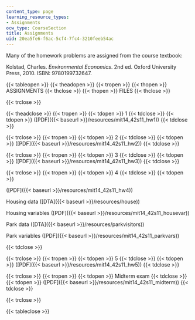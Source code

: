 ```yaml
---
content_type: page
learning_resource_types:
- Assignments
ocw_type: CourseSection
title: Assignments
uid: 20ea5fe6-f6ac-5cf4-7fc4-3210feeb54ac
---
```


Many of the homework problems are assigned from the course textbook:

Kolstad, Charles. _Environmental Economics_. 2nd ed. Oxford University Press, 2010. ISBN: 9780199732647.

{{< tableopen >}}
{{< theadopen >}}
{{< tropen >}}
{{< thopen >}}
ASSIGNMENTS
{{< thclose >}}
{{< thopen >}}
FILES
{{< thclose >}}

{{< trclose >}}

{{< theadclose >}}
{{< tropen >}}
{{< tdopen >}}
1
{{< tdclose >}}
{{< tdopen >}}
([PDF]({{< baseurl >}}/resources/mit14_42s11_hw1))
{{< tdclose >}}

{{< trclose >}}
{{< tropen >}}
{{< tdopen >}}
2
{{< tdclose >}}
{{< tdopen >}}
([PDF]({{< baseurl >}}/resources/mit14_42s11_hw2))
{{< tdclose >}}

{{< trclose >}}
{{< tropen >}}
{{< tdopen >}}
3
{{< tdclose >}}
{{< tdopen >}}
([PDF]({{< baseurl >}}/resources/mit14_42s11_hw3))
{{< tdclose >}}

{{< trclose >}}
{{< tropen >}}
{{< tdopen >}}
4
{{< tdclose >}}
{{< tdopen >}}


([PDF]({{< baseurl >}}/resources/mit14_42s11_hw4))

Housing data ([DTA]({{< baseurl >}}/resources/house))

Housing variables ([PDF]({{< baseurl >}}/resources/mit14_42s11_housevar))

Park data ([DTA]({{< baseurl >}}/resources/parkvisitors))

Park variables ([PDF]({{< baseurl >}}/resources/mit14_42s11_parkvars))


{{< tdclose >}}

{{< trclose >}}
{{< tropen >}}
{{< tdopen >}}
5
{{< tdclose >}}
{{< tdopen >}}
([PDF]({{< baseurl >}}/resources/mit14_42s11_hw5))
{{< tdclose >}}

{{< trclose >}}
{{< tropen >}}
{{< tdopen >}}
Midterm exam
{{< tdclose >}}
{{< tdopen >}}
([PDF]({{< baseurl >}}/resources/mit14_42s11_midterm))
{{< tdclose >}}

{{< trclose >}}

{{< tableclose >}}